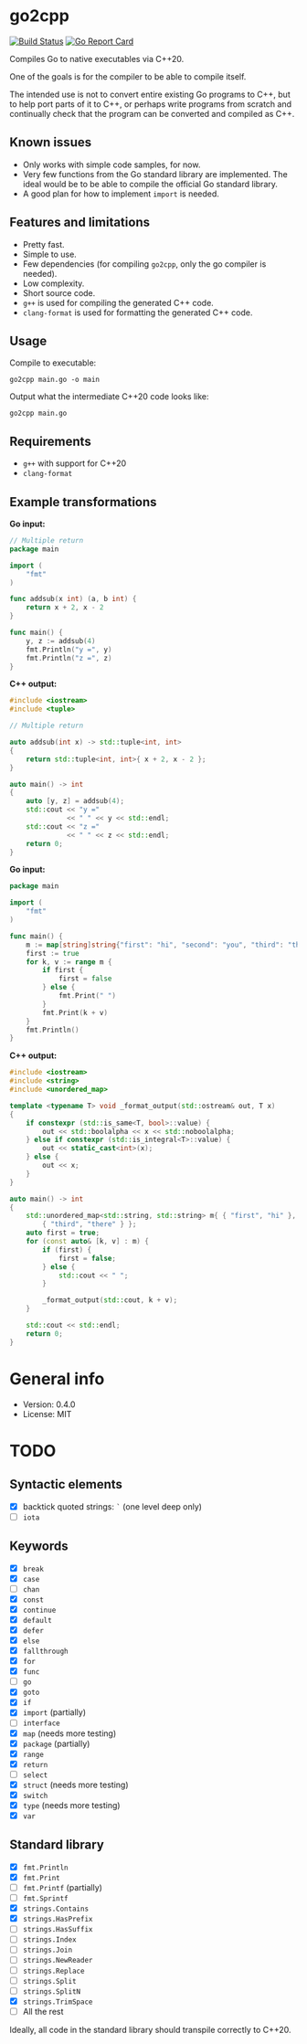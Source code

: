 # go2cpp

[![Build Status](https://travis-ci.com/xyproto/go2cpp.svg?branch=master)](https://travis-ci.com/xyproto/go2cpp)
[![Go Report Card](https://goreportcard.com/badge/github.com/xyproto/go2cpp)](https://goreportcard.com/report/github.com/xyproto/go2cpp)

Compiles Go to native executables via C++20.

One of the goals is for the compiler to be able to compile itself.

The intended use is not to convert entire existing Go programs to C++, but to help port parts of it to C++, or perhaps write programs from scratch and continually check that the program can be converted and compiled as C++.

## Known issues

* Only works with simple code samples, for now.
* Very few functions from the Go standard library are implemented. The ideal would be to be able to compile the official Go standard library.
* A good plan for how to implement `import` is needed.

## Features and limitations

* Pretty fast.
* Simple to use.
* Few dependencies (for compiling `go2cpp`, only the go compiler is needed).
* Low complexity.
* Short source code.
* `g++` is used for compiling the generated C++ code.
* `clang-format` is used for formatting the generated C++ code.


## Usage

Compile to executable:

    go2cpp main.go -o main

Output what the intermediate C++20 code looks like:

    go2cpp main.go

## Requirements

* `g++` with support for C++20
* `clang-format`

## Example transformations

**Go input:**

```go
// Multiple return
package main

import (
    "fmt"
)

func addsub(x int) (a, b int) {
    return x + 2, x - 2
}

func main() {
    y, z := addsub(4)
    fmt.Println("y =", y)
    fmt.Println("z =", z)
}
```

**C++ output:**

```c++
#include <iostream>
#include <tuple>

// Multiple return

auto addsub(int x) -> std::tuple<int, int>
{
    return std::tuple<int, int>{ x + 2, x - 2 };
}

auto main() -> int
{
    auto [y, z] = addsub(4);
    std::cout << "y ="
              << " " << y << std::endl;
    std::cout << "z ="
              << " " << z << std::endl;
    return 0;
}
```

**Go input:**

```go
package main

import (
	"fmt"
)

func main() {
	m := map[string]string{"first": "hi", "second": "you", "third": "there"}
	first := true
	for k, v := range m {
		if first {
			first = false
		} else {
			fmt.Print(" ")
		}
		fmt.Print(k + v)
	}
	fmt.Println()
}
```

**C++ output:**

```c++
#include <iostream>
#include <string>
#include <unordered_map>

template <typename T> void _format_output(std::ostream& out, T x)
{
    if constexpr (std::is_same<T, bool>::value) {
        out << std::boolalpha << x << std::noboolalpha;
    } else if constexpr (std::is_integral<T>::value) {
        out << static_cast<int>(x);
    } else {
        out << x;
    }
}

auto main() -> int
{
    std::unordered_map<std::string, std::string> m{ { "first", "hi" }, { "second", "you" },
        { "third", "there" } };
    auto first = true;
    for (const auto& [k, v] : m) {
        if (first) {
            first = false;
        } else {
            std::cout << " ";
        }

        _format_output(std::cout, k + v);
    }

    std::cout << std::endl;
    return 0;
}
```

# General info

* Version: 0.4.0
* License: MIT

# TODO

## Syntactic elements

- [x] backtick quoted strings: <code>`</code> (one level deep only)
- [ ] `iota`

## Keywords

- [x] `break`
- [x] `case`
- [ ] `chan`
- [x] `const`
- [x] `continue`
- [x] `default`
- [x] `defer`
- [x] `else`
- [x] `fallthrough`
- [x] `for`
- [x] `func`
- [ ] `go`
- [x] `goto`
- [x] `if`
- [x] `import` (partially)
- [ ] `interface`
- [x] `map` (needs more testing)
- [x] `package` (partially)
- [x] `range`
- [x] `return`
- [ ] `select`
- [x] `struct` (needs more testing)
- [x] `switch`
- [x] `type` (needs more testing)
- [x] `var`

## Standard library

- [x] `fmt.Println`
- [x] `fmt.Print`
- [ ] `fmt.Printf` (partially)
- [ ] `fmt.Sprintf`
- [x] `strings.Contains`
- [x] `strings.HasPrefix`
- [ ] `strings.HasSuffix`
- [ ] `strings.Index`
- [ ] `strings.Join`
- [ ] `strings.NewReader`
- [ ] `strings.Replace`
- [ ] `strings.Split`
- [ ] `strings.SplitN`
- [x] `strings.TrimSpace`
- [ ] All the rest

Ideally, all code in the standard library should transpile correctly to C++20.
